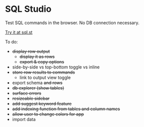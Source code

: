 # SQL Studio

Test SQL commands in the browser. No DB connection necessary.

[Try it at sql.st](https://sql.st)

To do:

- ~~display row output~~
  - ~~display it as rows~~
  - ~~export & copy options~~
- side-by-side vs top-bottom toggle vs inline
- ~~store row results to commands~~
  - link to output view toggle
- export schema ~~and rows~~
- ~~db explorer (show tables)~~
- ~~surface errors~~
- ~~resizeable sidebar~~
- ~~add suggest keyword feature~~
- ~~add indexing function from tables and column names~~
- ~~allow user to change colors for app~~
- import data
